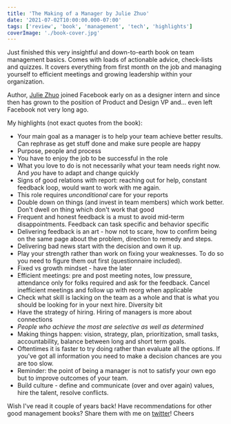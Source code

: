 ```yaml
---
title: 'The Making of a Manager by Julie Zhuo'
date: '2021-07-02T10:00:00.000-07:00'
tags: ['review', 'book', 'management', 'tech', 'highlights']
coverImage: './book-cover.jpg'
---
```


Just finished this very insightful and down-to-earth book on team management basics.
Comes with loads of actionable advice, check-lists and quizzes.
It covers everything from first month on the job and managing yourself to
efficient meetings and growing leadership within your organization.

Author, [Julie Zhuo](https://twitter.com/joulee) joined Facebook early on as a
designer intern and since then has grown to the position of Product and Design VP and...
even left Facebook not very long ago.

My highlights (not exact quotes from the book):
- Your main goal as a manager is to help your team achieve better results. Can rephrase as get
  stuff done and make sure people are happy
- Purpose, people and process
- You have to enjoy the job to be successful in the role
- What you love to do is not necessarily what your team needs right now. And _you_ have to adapt
  and change quickly
- Signs of good relations with report: reaching out for help, constant feedback loop,
  would want to work with me again.
- This role requires _unconditional_ care for your reports
- Double down on things (and invest in team members) which work better. Don't dwell on thing which
  don't work that good
- Frequent and honest feedback is a must to avoid mid-term disappointments. Feedback can task
  specific and behavior specific
- Delivering feedback is an art - how not to scare, how to confirm being on the same page about
  the problem, direction to remedy and steps.
- Delivering bad news start with the decision and own it up.
- Play your strength rather than work on fixing your weaknesses. To do so you need to figure
  them out first (questionnaire included).
- Fixed vs growth mindset - have the later
- Efficient meetings: pre and post meeting notes, low pressure, attendance only for folks required
  and ask for the feedback. Cancel inefficient meetings and follow up with reorg when applicable
- Check what skill is lacking on the team as a whole and that is what you should be looking for in
  your next hire. Diversity bit
- Have the strategy of hiring. Hiring of managers is more about connections
- _People who achieve the most are selective as well as determined_
- Making things happen: vision, strategy, plan, prioritization, small tasks, accountability,
  balance between long and short term goals.
- Oftentimes it is faster to try doing rather than evaluate all the options. If you've got all
  information you need to make a decision chances are you are too slow.
- Reminder: the point of being a manager is not to satisfy your own ego but to improve
  outcomes of your team.
- Build culture - define and communicate (over and over again) values, hire the talent,
  resolve conflicts.

Wish I've read it couple of years back! Have recommendations for other good management books?
Share them with me on [twitter](https://twitter.com/amalitsky)! Cheers
